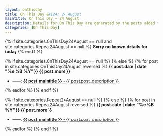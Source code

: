 ```yaml
---
layout: onthisday
title: On This Day &#124; 24 August
maintitle: On This Day — 24 August
description: Details for On This Day are genarated by the posts added to the website so the content is subject to changes/updates over time.
categories: [On This Day]
---
```


{% if site.categories.OnThisDay24August == null and site.categories.Repeat24August == null %}
<strong>Sorry no known details for today</strong>
{% endif %}

{% if site.categories.OnThisDay24August == null %}
{% else %}
{% for post in site.categories.OnThisDay24August reversed %}
<strong>{{ post.date | date: "%e %B %Y" }} {{ post.more }}</strong>
<ul>
<li> ——: <a href="{{ post.url }}"><strong>{{ post.maintitle }}</strong> - {{ post.post_description }}</a></li>
</ul>
{% endfor %}
{% endif %}

{% if site.categories.Repeat24August == null %}
{% else %}
{% for post in site.categories.Repeat24August reversed %}
<strong>{{ post.date | date: "%e %B %Y" }} {{ post.more }}</strong>
<ul>
<li> ——: <a href="{{ post.url }}"><strong>{{ post.maintitle }}</strong> - {{ post.post_description }}</a></li>
</ul>
{% endfor %}
{% endif %}
